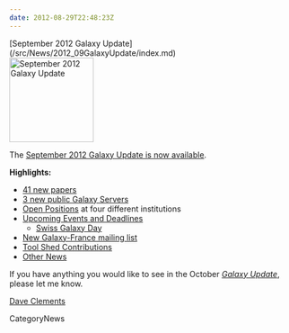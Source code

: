 ```yaml
---
date: 2012-08-29T22:48:23Z
---
```

<div class='newsItemHeader'>[September 2012 Galaxy Update](/src/News/2012_09GalaxyUpdate/index.md)</div>

<div class='right'><a href='/GalaxyUpdates/2012_09'><img src='/Images/Logos/GalaxyUpdate200.png' alt='September 2012 Galaxy Update' width=150 /></a></div>

The [September 2012 Galaxy Update is now available](/src/GalaxyUpdates/2012_09/index.md). 

**Highlights:**

* [41 new papers](/GalaxyUpdates/2012_09#new-papers)
* [3 new public Galaxy Servers](/GalaxyUpdates/2012_09#new-public-servers) 
* [Open Positions](/GalaxyUpdates/2012_09#whos-hiring) at four different institutions
* [Upcoming Events and Deadlines](/GalaxyUpdates/2012_09#upcoming-events-and-deadlines)
  * [Swiss Galaxy Day](/GalaxyUpdates/2012_09#swiss-galaxy-day)
* [New Galaxy-France mailing list](/GalaxyUpdates/2012_09#new-galaxy-france-mailing-list)
* [Tool Shed Contributions](/GalaxyUpdates/2012_09#tool-shed-contributions)
* [Other News](/GalaxyUpdates/2012_09#other-news)

If you have anything you would like to see in the October *[Galaxy Update](/src/GalaxyUpdates/index.md)*, please let me know.

[Dave Clements](/src/DaveClements/index.md)


CategoryNews
